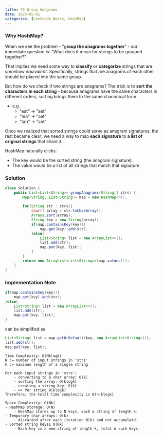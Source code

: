 ```yaml
---
title: 49 Group Anagrams
date: 2025-06-01
categories: [Leetcode_Notes, HashMap]
---
```


### Why HashMap?
When we see the problem - "g**roup the anagrams together**" - our immediate question is: "What does it mean for strings to be grouped together?"

That implies we need some way to **classify** or **categorize** strings that are *somehow equivalent*. Specifically, strings that are anagrams of each other should be placed into the same group.

But how do we check if two strings are anagrams? The trick is to **sort the characters in each string** - because anagrams have the same characters in different orders, sorting brings them to the same chanonical form.
- e.g. 
  - "eat" -> "aet"
  - "tea" -> "aet"
  - "tan" -> "ant"

Once we realized that sorted strings could serve as anagram signatures, the rest became clear: we need a way to map **each signature** to **a list of original strings** that share it.

HashMap naturally clicks:
- The key would be the sorted string (the anagram signature).
- The value would be a list of all strings that match that signature.


### Solution
```java
class Solution {
    public List<List<String>> groupAnagrams(String[] strs) {
        Map<String, List<String>> map = new HashMap<>();
        
        for(String str : strs){
            char[] array = str.toCharArray(); 
            Arrays.sort(array);               
            String key = new String(array);  
            if(map.containsKey(key)){
                map.get(key).add(str);
            }else{
                List<String> list = new ArrayList<>();
                list.add(str);
                map.put(key, list);
            }
        }
        return new ArrayList<List<String>>(map.values());
    }  
}
```
### Implementation Note
```java
if(map.containsKey(key)){
    map.get(key).add(str);
}else{
    List<String> list = new ArrayList<>();
    list.add(str);
    map.put(key, list);
}
```
can be simplified as 
```java
List<String> list = map.getOrDefault(key, new ArrayList<String>());
list.add(str);
map.put(key, list);
```

```
Time Complexity: O(Nklogk)
N := number of input strings in 'strs'
k := maximum length of a single string

For each input strings in 'strs':
    - converting to a char array: O(k)
    - sorting the array: O(klogk)
    - creating a string key: O(k)
    - => Per string O(klogk)
Therefore, the total time complexity is O(n·klogk)

Space Complexity: O(Nk)
- HashMap storage: O(N)
    - HashMap stores up to N keys, each a string of length k.
- Temporary char arrays: O(k)
    - discarded after each iteration O(k) and not accumulatd.
- Sorted string keysL O(Nk)
    - Each key is a new string of length k, total n such keys.
```

